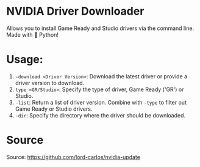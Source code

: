 # NVIDIA Driver Downloader
Allows you to install Game Ready and Studio drivers via the command line. Made with 🐍 Python!

# Usage:
1. `-download <Driver Version>`: Download the latest driver or provide a driver version to download.
2. `type <GR/Studio>`: Specify the type of driver, Game Ready ('GR') or Studio.
3. `-list`: Return a list of driver version. Combine with `-type` to filter out Game Ready or Studio drivers.
4. `-dir`: Specify the directory where the driver should be downloaded. 

# Source
Source: https://github.com/lord-carlos/nvidia-update
